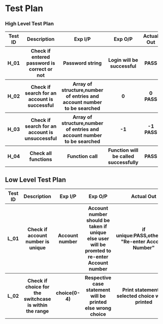 # Test Plan

### High Level Test Plan

<table style="width:100%">
  <tr>
    <th>Test ID</th>
    <th>Description</th>
    <th>Exp I/P</th>
    <th>Exp O/P</th>
    <th>Actual Out</th>
    <th>Type of Test</th>
  </tr>
  <tr>
    <th>H_01</th>
    <th>Check if entered password is correct or not</th>
    <th>Password string</th>
    <th>Login will be successful</th>
    <th>PASS</th>
    <th>Requirement based</th>
  </tr>
   <tr>
    <th>H_02</th>
    <th>Check if search for an account is successful</th>
    <th>Array of structure,number of entries and account number to be searched</th>
    <th>0</th>
    <th>0 PASS</th>
    <th>Requirement based</th>
  </tr>
  <tr>
    <th>H_03</th>
    <th>Check if search for an account is unsuccessful</th>
    <th>Array of structure,number of entries and account number to be searched</th>
    <th>-1</th>
    <th>-1 PASS</th>
    <th>Requirement based</th>
  </tr>
    <tr>
    <th>H_04</th>
    <th>Check all functions</th>
    <th>Function call</th>
    <th>Function will be called successfully</th>
    <th>PASS</th>
    <th>Requirement based</th>
  </tr>
</table>

## Low Level Test Plan
<table style="width:100%">
  <tr>
    <th>Test ID</th>
    <th>Description</th>
    <th>Exp I/P</th>
    <th>Exp O/P</th>
    <th>Actual Out</th>
    <th>Type of Test</th>
  </tr>
    <tr>
    <th>L_01</th>
    <th>Check if account number is unique</th>
    <th>Account number </th>
    <th>Account number should be taken if unique else user will be promted to re-enter Account number</th>
    <th>if unique:PASS,otherwise "Re-enter Account Number"</th>
    <th>Requirement based</th>
  </tr>
  <tr>
    <th>L_02</th>
    <th>Check if choice for the switchcase is within the range</th>
    <th>choice(0-4)</th>
    <th>Respective case statement will be printed else wrong choice</th>
    <th>Print statement of selected choice will be printed</th>
    <th>Boundary Based based</th>
  </tr>
  </table>

